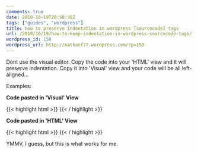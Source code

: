 ```yaml
---
comments: true
date: 2010-10-19T20:58:38Z
tags: ["guides", "wordpress"]
title: How to preserve indentation in wordpress [sourcecode] tags
url: /2010/10/19/how-to-keep-indentation-in-wordpress-sourcecode-tags/
wordpress_id: 150
wordpress_url: http://nathanf77.wordpress.com/?p=150
---
```


Dont use the visual editor. Copy the code into your 'HTML' view and it will preserve indentation. Copy it into 'Visual' view and your code will be all left-aligned...

Examples:

<strong>Code pasted in 'Visual' View</strong>

{{< highlight html >}}
<indent>
<indent>
<indent>
</indent>
</indent>
</indent>
{{< / highlight >}}

<strong>Code pasted in 'HTML' View</strong>

{{< highlight html >}}
<indent>
    <indent>
        <indent>
        </indent>
    </indent>
</indent>
{{< / highlight >}}

YMMV, I guess, but this is what works for me.

